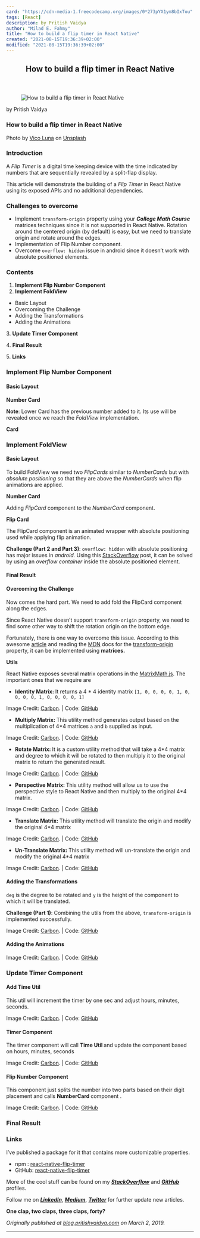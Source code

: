 ```yaml
---
card: "https://cdn-media-1.freecodecamp.org/images/0*273pYX1ym8bIxTou"
tags: [React]
description: by Pritish Vaidya
author: "Milad E. Fahmy"
title: "How to build a flip timer in React Native"
created: "2021-08-15T19:36:39+02:00"
modified: "2021-08-15T19:36:39+02:00"
---
```

<div class="site-wrapper">
<main id="site-main" class="site-main outer">
<div class="inner">
<article class="post-full post tag-react tag-javascript tag-tech tag-apps-tag tag-programming ">
<header class="post-full-header">
<h1 class="post-full-title">How to build a flip timer in React Native</h1>
</header>
<figure class="post-full-image">
<picture>
<source media="(max-width: 700px)" sizes="1px" srcset="data:image/gif;base64,R0lGODlhAQABAIAAAAAAAP///yH5BAEAAAAALAAAAAABAAEAAAIBRAA7 1w">
<source media="(min-width: 701px)" sizes="(max-width: 800px) 400px,
(max-width: 1170px) 700px,
1400px" srcset="https://cdn-media-1.freecodecamp.org/images/0*273pYX1ym8bIxTou 300w,
https://cdn-media-1.freecodecamp.org/images/0*273pYX1ym8bIxTou 600w,
https://cdn-media-1.freecodecamp.org/images/0*273pYX1ym8bIxTou 1000w,
https://cdn-media-1.freecodecamp.org/images/0*273pYX1ym8bIxTou 2000w">
<img onerror="this.style.display='none'" src="https://cdn-media-1.freecodecamp.org/images/0*273pYX1ym8bIxTou" alt="How to build a flip timer in React Native">
</picture>
</figure>
<section class="post-full-content">
<div class="post-content medium-migrated-article">
<p>by Pritish Vaidya</p>
<h1 id="how-to-build-a-flip-timer-in-react-native">How to build a flip timer in React Native</h1>
<figcaption>Photo by <a href="https://unsplash.com/@vicolunna?utm_source=medium&amp;utm_medium=referral" rel="noopener" target="_blank" title="">Vico Luna</a> on <a href="https://unsplash.com?utm_source=medium&amp;utm_medium=referral" rel="noopener" target="_blank" title="">Unsplash</a></figcaption>
</figure>
<h3 id="introduction">Introduction</h3>
<p>A <em>Flip Timer</em> is a digital time keeping device with the time indicated by numbers that are sequentially revealed by a split-flap display.</p>
<p>This article will demonstrate the building of a <em>Flip Timer</em> in React Native using its exposed APIs and no additional dependencies.</p>
<h3 id="challenges-to-overcome">Challenges to overcome</h3>
<ul>
<li>Implement <code>transform-origin</code> property using your <strong><em>College Math Course</em></strong> matrices techniques since it is not supported in React Native. Rotation around the centered origin (by default) is easy, but we need to translate origin and rotate around the edges.</li>
<li>Implementation of Flip Number component.</li>
<li>Overcome <code>overflow: hidden</code> issue in android since it doesn’t work with absolute positioned elements.</li>
</ul>
<h3 id="contents">Contents</h3>
<ol>
<li><strong>Implement Flip Number Component</strong></li>
<li><strong>Implement FoldView</strong></li>
</ol>
<ul>
<li>Basic Layout</li>
<li>Overcoming the Challenge</li>
<li>Adding the Transformations</li>
<li>Adding the Animations</li>
</ul>
<p>3. <strong>Update Timer Component</strong></p>
<p>4. <strong>Final Result</strong></p>
<p>5. <strong>Links</strong></p>
<h3 id="implement-flip-number-component">Implement Flip Number Component</h3>
<h4 id="basic-layout">Basic Layout</h4>
<p><strong>Number Card</strong></p>
<p><strong>Note</strong>: Lower Card has the previous number added to it. Its use will be revealed once we reach the <em>FoldView</em> implementation.</p>
</figure>
<p><strong>Card</strong></p>
</figure>
<h3 id="implement-foldview">Implement FoldView</h3>
<h4 id="basic-layout-1">Basic Layout</h4>
<p>To build FoldView we need two <em>FlipCards</em> similar to <em>NumberCards</em> but with <em>absolute positioning</em> so that they are above the <em>NumberCards</em> when flip animations are applied.</p>
<p><strong>Number Card</strong></p>
<p>Adding <em>FlipCard</em> component to the <em>NumberCard</em> component.</p>
</figure>
<p><strong>Flip Card</strong></p>
<p>The FlipCard component is an animated wrapper with absolute positioning used while applying flip animation.</p>
<p><strong>Challenge (Part 2 and Part 3)</strong>: <code>overflow: hidden</code> with absolute positioning has major issues in <em>android. </em>Using<em> </em>this <a href="https://stackoverflow.com/a/21684490/6606831" rel="noopener">StackOverflow</a> post, it can be solved by using an <em>overflow container</em> inside the absolute positioned element.</p>
</figure>
<h4 id="final-result">Final Result</h4>
<h4 id="overcoming-the-challenge">Overcoming the Challenge</h4>
<p>Now comes the hard part. We need to add fold the FlipCard component along the edges.</p>
<p>Since React Native doesn’t support <code>transform-origin</code> property, we need to find some other way to shift the rotation origin on the bottom edge.</p>
<p>Fortunately, there is one way to overcome this issue. According to this awesome <a href="https://commitocracy.com/implementing-foldview-in-react-native-e970011f98b8" rel="noopener">article</a> and reading the <a href="https://developer.mozilla.org/en-US/" rel="noopener">MDN</a> docs for the <a href="https://developer.mozilla.org/en-US/docs/Web/CSS/transform-origin" rel="noopener">transform-origin</a> property, it can be implemented using <strong>matrices.</strong></p>
<p><strong>Utils</strong></p>
<p>React Native exposes several matrix operations in the <a href="https://github.com/facebook/react-native/blob/master/Libraries/Utilities/MatrixMath.js" rel="noopener">MatrixMath.js</a>. The important ones that we require are</p>
<ul>
<li><strong>Identity Matrix: </strong>It returns a 4 * 4 identity matrix <code>[1, 0, 0, 0, 0, 1, 0, 0, 0, 0, 1, 0, 0, 0, 0, 1]</code></li>
</ul>
<figcaption>Image Credit: <a href="https://github.com/dawnlabs/carbon" rel="noopener" target="_blank" title="">Carbon</a>. | Code: <a href="https://github.com/pritishvaidya/react-native-flip-timer/blob/master/src/utils/index.js" rel="noopener" target="_blank" title="">GitHub</a></figcaption>
</figure>
<ul>
<li><strong>Multiply Matrix: </strong>This utility method generates output based on the multiplication of 4*4 matrices <code>a</code> and <code>b</code> supplied as input.</li>
</ul>
<figcaption>Image Credit: <a href="https://github.com/dawnlabs/carbon" rel="noopener" target="_blank" title="">Carbon</a>. | Code: <a href="https://github.com/pritishvaidya/react-native-flip-timer/blob/master/src/utils/index.js" rel="noopener" target="_blank" title="">GitHub</a></figcaption>
</figure>
<ul>
<li><strong>Rotate Matrix: </strong>It is a custom utility method that will take a 4*4 matrix and degree to which it will be rotated to then multiply it to the original matrix to return the generated result.</li>
</ul>
<figcaption>Image Credit: <a href="https://github.com/dawnlabs/carbon" rel="noopener" target="_blank" title="">Carbon</a>. | Code: <a href="https://github.com/pritishvaidya/react-native-flip-timer/blob/master/src/utils/index.js" rel="noopener" target="_blank" title="">GitHub</a></figcaption>
</figure>
<ul>
<li><strong>Perspective Matrix: </strong>This utility method will allow us to use the perspective style to React Native and then multiply to the original 4*4 matrix.</li>
</ul>
<figcaption>Image Credit: <a href="https://github.com/dawnlabs/carbon" rel="noopener" target="_blank" title="">Carbon</a>. | Code: <a href="https://github.com/pritishvaidya/react-native-flip-timer/blob/master/src/utils/index.js" rel="noopener" target="_blank" title="">GitHub</a></figcaption>
</figure>
<ul>
<li><strong>Translate Matrix: </strong>This utility method will translate the origin and modify the original 4*4 matrix</li>
</ul>
<figcaption>Image Credit: <a href="https://github.com/dawnlabs/carbon" rel="noopener" target="_blank" title="">Carbon</a>. | Code: <a href="https://github.com/pritishvaidya/react-native-flip-timer/blob/master/src/utils/index.js" rel="noopener" target="_blank" title="">GitHub</a></figcaption>
</figure>
<ul>
<li><strong>Un-Translate Matrix: </strong>This utility method will un-translate the origin and modify the original 4*4 matrix</li>
</ul>
<figcaption>Image Credit: <a href="https://github.com/dawnlabs/carbon" rel="noopener" target="_blank" title="">Carbon</a>. | Code: <a href="https://github.com/pritishvaidya/react-native-flip-timer/blob/master/src/utils/index.js" rel="noopener" target="_blank" title="">GitHub</a></figcaption>
</figure>
<h4 id="adding-the-transformations">Adding the Transformations</h4>
<p><code>deg</code> is the degree to be rotated and <code>y</code> is the height of the component to which it will be translated.</p>
<p><strong>Challenge (Part 1)</strong>: Combining the utils from the above, <code>transform-origin</code> is implemented successfully.</p>
<figcaption>Image Credit: <a href="https://github.com/dawnlabs/carbon" rel="noopener" target="_blank" title="">Carbon</a>. | Code: <a href="https://github.com/pritishvaidya/react-native-flip-timer/blob/master/src/components/timer.js" rel="noopener" target="_blank" title="">GitHub</a></figcaption>
</figure>
<h4 id="adding-the-animations">Adding the Animations</h4>
<figcaption>Image Credit: <a href="https://github.com/dawnlabs/carbon" rel="noopener" target="_blank" title="">Carbon</a>. | Code: <a href="https://github.com/pritishvaidya/react-native-flip-timer/blob/master/src/components/timer.js" rel="noopener" target="_blank" title="">GitHub</a></figcaption>
</figure>
<h3 id="update-timer-component">Update Timer Component</h3>
<h4 id="add-time-util">Add Time Util</h4>
<p>This util will increment the timer by one sec and adjust hours, minutes, seconds.</p>
<figcaption>Image Credit: <a href="https://github.com/dawnlabs/carbon" rel="noopener" target="_blank" title="">Carbon</a>. | Code: <a href="https://github.com/pritishvaidya/react-native-flip-timer/blob/master/src/utils/index.js" rel="noopener" target="_blank" title="">GitHub</a></figcaption>
</figure>
<h4 id="timer-component">Timer Component</h4>
<p>The timer component will call <strong>Time Util </strong>and update the component based on hours, minutes, seconds</p>
<figcaption>Image Credit: <a href="https://github.com/dawnlabs/carbon" rel="noopener" target="_blank" title="">Carbon</a>. | Code: <a href="https://github.com/pritishvaidya/react-native-flip-timer/blob/master/src/components/timer.js" rel="noopener" target="_blank" title="">GitHub</a></figcaption>
</figure>
<h4 id="flip-number-component">Flip Number Component</h4>
<p>This component just splits the number into two parts based on their digit placement and calls <strong>NumberCard </strong>component .</p>
<figcaption>Image Credit: <a href="https://github.com/dawnlabs/carbon" rel="noopener" target="_blank" title="">Carbon</a>. | Code: <a href="https://github.com/pritishvaidya/react-native-flip-timer/blob/master/src/components/flip-number/index.js" rel="noopener" target="_blank" title="">GitHub</a></figcaption>
</figure>
<h3 id="final-result-1">Final Result</h3>
<h3 id="links">Links</h3>
<p>I’ve published a package for it that contains more customizable properties.</p>
<ul>
<li>npm : <a href="https://www.npmjs.com/package/react-native-flip-timer" rel="noopener">react-native-flip-timer</a></li>
<li>GitHub: <a href="https://github.com/pritishvaidya/react-native-flip-timer" rel="noopener">react-native-flip-timer</a></li>
</ul>
<p>More of the cool stuff can be found on my <a href="https://stackoverflow.com/users/6606831/pritish-vaidya" rel="noopener"><strong><em>StackOverflow</em></strong></a> and <a href="https://github.com/pritishvaidya" rel="noopener"><strong><em>GitHub</em></strong></a><strong><em> </em></strong>profiles.</p>
<p>Follow me on <a href="https://www.linkedin.com/in/pritish-vaidya-506686128/" rel="noopener"><strong><em>LinkedIn</em></strong></a>, <a href="https://medium.com/@pritishvaidya94" rel="noopener"><strong><em>Medium</em></strong></a>, <a href="https://twitter.com/PritishVaidya" rel="noopener"><strong><em>Twitter</em></strong></a> for further update new articles.</p>
<p><strong>One clap, two claps, three claps, forty?</strong></p>
<p><em>Originally published at <a href="https://blog.pritishvaidya.com/posts/2019-03-02-building-a-flip-timer-in-react-native/" rel="noopener">blog.pritishvaidya.com</a> on March 2, 2019.</em></p>
</div>
<hr>
</section>
</article>
</div>
</main>
</div>
<!-- Google Tag Manager (noscript) -->
<!-- End Google Tag Manager (noscript) -->
